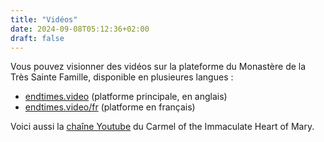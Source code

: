 ```yaml
---
title: "Vidéos"
date: 2024-09-08T05:12:36+02:00
draft: false
---
```


Vous pouvez visionner des vidéos sur la plateforme du Monastère de la Très Sainte Famille, disponible en plusieures langues :

* [endtimes.video](https://endtimes.video) (platforme principale, en anglais)
* [endtimes.video/fr](https://endtimes.video/fr) (platforme en français)

Voici aussi la [chaîne Youtube](https://www.youtube.com/@TrueCatholicCarmel) du Carmel of the Immaculate Heart of Mary.


